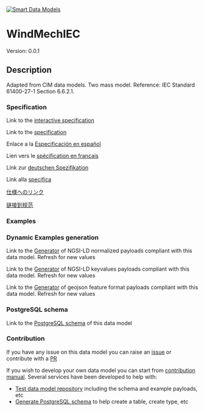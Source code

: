 [![Smart Data Models](https://smartdatamodels.org/wp-content/uploads/2022/01/SmartDataModels_logo.png "Logo")](https://smartdatamodels.org)
# WindMechIEC
Version: 0.0.1

## Description 

Adapted from CIM data models. Two mass model.  Reference: IEC Standard 61400-27-1 Section 6.6.2.1.
### Specification

Link to the [interactive specification](https://swagger.lab.fiware.org/?url=https://smart-data-models.github.io/dataModel.EnergyCIM/WindMechIEC/swagger.yaml)

Link to the [specification](https://github.com/smart-data-models/dataModel.EnergyCIM/blob/master/WindMechIEC/doc/spec.md)

Enlace a la [Especificación en español](https://github.com/smart-data-models/dataModel.EnergyCIM/blob/master/WindMechIEC/doc/spec_ES.md)

Lien vers le [spécification en français](https://github.com/smart-data-models/dataModel.EnergyCIM/blob/master/WindMechIEC/doc/spec_FR.md)

Link zur [deutschen Spezifikation](https://github.com/smart-data-models/dataModel.EnergyCIM/blob/master/WindMechIEC/doc/spec_DE.md)

Link alla [specifica](https://github.com/smart-data-models/dataModel.EnergyCIM/blob/master/WindMechIEC/doc/spec_IT.md)

[仕様へのリンク](https://github.com/smart-data-models/dataModel.EnergyCIM/blob/master/WindMechIEC/doc/spec_JA.md)

[链接到规范](https://github.com/smart-data-models/dataModel.EnergyCIM/blob/master/WindMechIEC/doc/spec_ZH.md)
### Examples
### Dynamic Examples generation

Link to the [Generator](https://smartdatamodels.org/extra/ngsi-ld_generator.php?schemaUrl=https://raw.githubusercontent.com/smart-data-models/dataModel.EnergyCIM/master/WindMechIEC/schema.json&email=info@smartdatamodels.org) of NGSI-LD normalized payloads compliant with this data model. Refresh for new values

Link to the [Generator](https://smartdatamodels.org/extra/ngsi-ld_generator_keyvalues.php?schemaUrl=https://raw.githubusercontent.com/smart-data-models/dataModel.EnergyCIM/master/WindMechIEC/schema.json&email=info@smartdatamodels.org) of NGSI-LD keyvalues payloads compliant with this data model. Refresh for new values

Link to the [Generator](https://smartdatamodels.org/extra/geojson_features_generator.php?schemaUrl=https://raw.githubusercontent.com/smart-data-models/dataModel.EnergyCIM/master/WindMechIEC/schema.json&email=info@smartdatamodels.org) of geojson feature format payloads compliant with this data model. Refresh for new values
### PostgreSQL schema

Link to the [PostgreSQL schema](https://github.com/smart-data-models/dataModel.EnergyCIM/blob/master/WindMechIEC/schema.sql) of this data model
### Contribution

 If you have any issue on this data model you can raise an [issue](https://github.com/smart-data-models/dataModel.EnergyCIM/issues)  or contribute with a [PR](https://github.com/smart-data-models/dataModel.EnergyCIM/pulls)

 If you wish to develop your own data model you can start from [contribution manual](https://bit.ly/contribution_manual). Several services have been developed to help with: 
 - [Test data model repository](https://smartdatamodels.org/index.php/data-models-contribution-api/) including the schema and example payloads, etc
 - [Generate PostgreSQL schema](https://smartdatamodels.org/index.php/sql-service/) to help create a table, create type, etc
